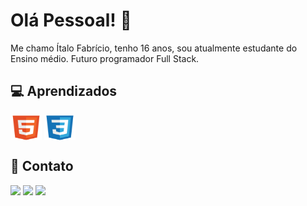 # Olá Pessoal! 👋
Me chamo Ítalo Fabrício, tenho 16 anos, sou atualmente estudante do Ensino médio. Futuro programador Full Stack.

## 💻 Aprendizados
<div>
  <img align="center" alt="italo-HTML" height="40" width="50" src="https://raw.githubusercontent.com/devicons/devicon/master/icons/html5/html5-original.svg">
  <img align="center" alt="italo-CSS" height="40" width="50" src="https://raw.githubusercontent.com/devicons/devicon/master/icons/css3/css3-original.svg">
</div>

## 📩 Contato

<div>
  <a href="https://instagram.com/Italo_fabricio10" target="_blank"><img src="https://img.shields.io/badge/-Instagram-%23E4405F?style=for-the-badge&logo=instagram&logoColor=white" target="_blank"></a>
   <a href="https://discord.gg/italo1154" target="_blank"><img src="https://img.shields.io/badge/Discord-7289DA?style=for-the-badge&logo=discord&logoColor=white" target="_blank"></a> 
     <a href = "mailto:Italomello950@gmail.com"><img src="https://img.shields.io/badge/-Gmail-%23333?style=for-the-badge&logo=gmail&logoColor=white" target="_blank"></a>
  
</div>









